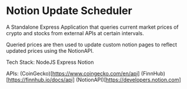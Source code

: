# Notion Update Scheduler

A Standalone Express Application that queries current market prices of crypto and stocks from external APIs at certain intervals.

Queried prices are then used to update custom notion pages to reflect updated prices using the NotionAPI.

Tech Stack:
NodeJS
Express
Notion

APIs:
(CoinGecko)[https://www.coingecko.com/en/api]
(FinnHub)[https://finnhub.io/docs/api]
(NotionAPI)[https://developers.notion.com]
